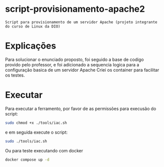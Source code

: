 # script-provisionamento-apache2
    Script para provisionamento de um servidor Apache (projeto integrante do curso de Linux da DIO)

# Explicações
    
Para solucionar o enunciado proposto, foi seguido a base de codigo provido pelo professor, e foi adicionado a sequencia logica para a configuração basica de um servidor Apache
Criei os container para facilitar os testes.

# Executar
Para executar a ferramento, por favor de as permissões para execusão do script:
```bash
sudo chmod +x ./tools/iac.sh
```
e em seguida execute o script:
```bash
sudo ./tools/iac.sh
```

Ou para teste executando com docker
```bash
docker compose up -d
```
